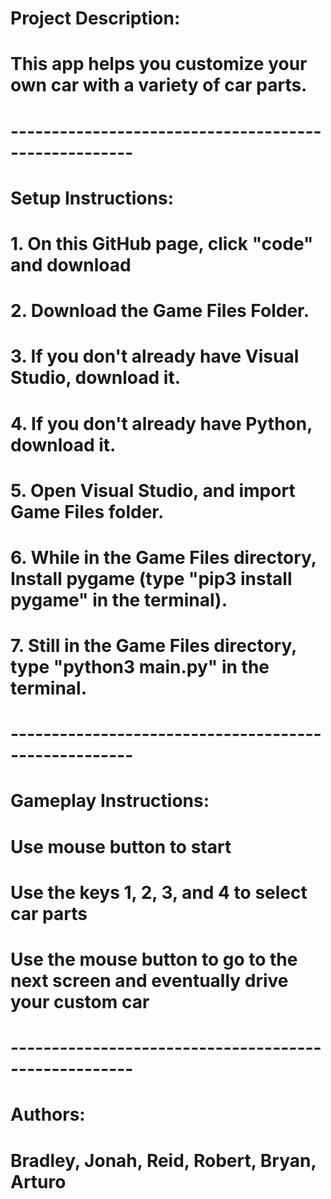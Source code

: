 # Project Description:
# This app helps you customize your own car with a variety of car parts.

# -----------------------------------------------------

# Setup Instructions:
# 1. On this GitHub page, click "code" and download
# 2. Download the Game Files Folder.
# 3. If you don't already have Visual Studio, download it.
# 4. If you don't already have Python, download it.
# 5. Open Visual Studio, and import Game Files folder.
# 6. While in the Game Files directory,  Install pygame (type "pip3 install pygame" in the terminal).
# 7. Still in the Game Files directory, type "python3 main.py" in the terminal. 

# -----------------------------------------------------

# Gameplay Instructions:
# Use mouse button to start
# Use the keys 1, 2, 3, and 4 to select car parts
# Use the mouse button to go to the next screen and eventually drive your custom car

# -----------------------------------------------------

# Authors:
# Bradley, Jonah, Reid, Robert, Bryan, Arturo

